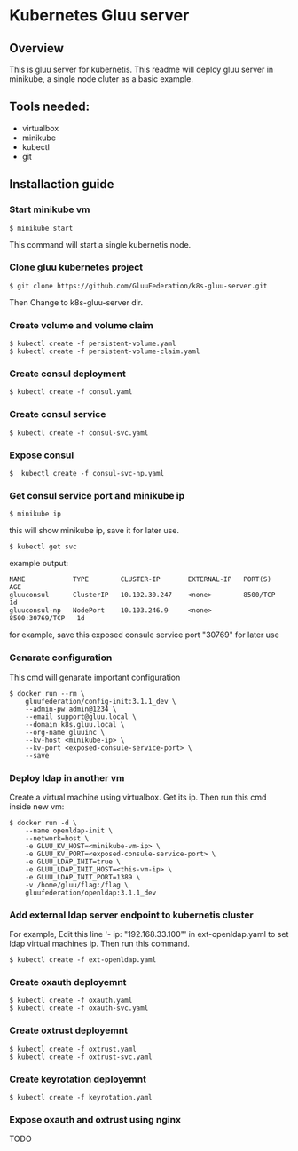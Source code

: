# Kubernetes Gluu server

## Overview

This is gluu server for kubernetis. This readme will deploy gluu server in minikube, a single node cluter as a basic example.

## Tools needed:

- virtualbox
- minikube
- kubectl
- git

## Installaction guide

### Start minikube vm

```
$ minikube start
```

This command will start a single kubernetis node.

### Clone gluu kubernetes project

```
$ git clone https://github.com/GluuFederation/k8s-gluu-server.git
```

Then Change to k8s-gluu-server dir.

### Create volume and volume claim

```
$ kubectl create -f persistent-volume.yaml
$ kubectl create -f persistent-volume-claim.yaml
```

### Create consul deployment

```
$ kubectl create -f consul.yaml
```

### Create consul service

```
$ kubectl create -f consul-svc.yaml
```

### Expose consul

```
$  kubectl create -f consul-svc-np.yaml
```

### Get consul service port and minikube ip

```
$ minikube ip
```

this will show minikube ip, save it for later use.

```
$ kubectl get svc
```

example output:

```
NAME            TYPE        CLUSTER-IP       EXTERNAL-IP   PORT(S)          AGE
gluuconsul      ClusterIP   10.102.30.247    <none>        8500/TCP         1d
gluuconsul-np   NodePort    10.103.246.9     <none>        8500:30769/TCP   1d

```

for example, save this exposed consule service port "30769" for later use

### Genarate configuration

This cmd will genarate important configuration

```
$ docker run --rm \
    gluufederation/config-init:3.1.1_dev \
    --admin-pw admin@1234 \
    --email support@gluu.local \
    --domain k8s.gluu.local \
    --org-name gluuinc \
    --kv-host <minikube-ip> \
    --kv-port <exposed-consule-service-port> \
    --save
```

### Deploy ldap in another vm

Create a virtual machine using virtualbox. Get its ip. Then run this cmd inside new vm:

```
$ docker run -d \
    --name openldap-init \
    --network=host \
    -e GLUU_KV_HOST=<minikube-vm-ip> \
    -e GLUU_KV_PORT=<exposed-consule-service-port> \
    -e GLUU_LDAP_INIT=true \
    -e GLUU_LDAP_INIT_HOST=<this-vm-ip> \
    -e GLUU_LDAP_INIT_PORT=1389 \
    -v /home/gluu/flag:/flag \
    gluufederation/openldap:3.1.1_dev
```

### Add external ldap server endpoint to kubernetis cluster

For example, Edit this line '- ip: "192.168.33.100"' in ext-openldap.yaml to set ldap virtual machines ip.
Then run this command.

```
$ kubectl create -f ext-openldap.yaml
```

### Create oxauth deployemnt

```
$ kubectl create -f oxauth.yaml
$ kubectl create -f oxauth-svc.yaml
```

### Create oxtrust deployemnt

```
$ kubectl create -f oxtrust.yaml
$ kubectl create -f oxtrust-svc.yaml
```

### Create keyrotation deployemnt

```
$ kubectl create -f keyrotation.yaml
```

### Expose oxauth and oxtrust using nginx

TODO
